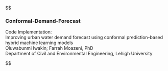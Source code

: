 $$
### Conformal-Demand-Forecast

Code Implementation: \
Improving urban water demand forecast using conformal prediction-based hybrid machine learning models \
Oluwabunmi Iwakin; Farrah Moazeni, PhD \
Department of Civil and Environmental Engineering, Lehigh University 

$$
